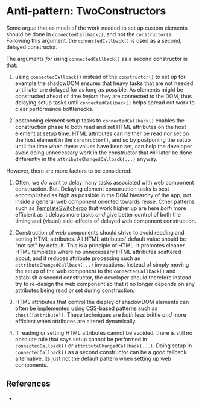 # Anti-pattern: TwoConstructors

Some argue that as much of the work needed to set up custom elements should be done in 
`connectedCallback()`, and not the `constructor()`. Following this argument, 
the `connectedCallback()` is used as a second, delayed constructor.

The arguments *for* using `connectedCallback()` as a second constructor is that:

1. using `connectedCallback()` instead of the `constructor()` to set up for example the shadowDOM 
   ensures that heavy tasks that are not needed until later are delayed for as long as possible.
   As elements might be constructed ahead of time *before* they are connected to the DOM, thus
   delaying setup tasks until `connectedCallback()` helps spread out work to clear performance 
   bottlenecks.

2. postponing element setup tasks to `connectedCallback()` enables the construction phase to 
   both read and set HTML attributes on the host element at setup time. HTML attributes can
   neither be read nor set on the host element in the `constructor()`, and so by postponing the
   setup until the time when these values have been set, can help the developer avoid doing unnecessary
   work in the constructor that will later be done differently in the `attributeChangedCallback(...)`
   anyway.

However, there are more factors to be considered:

1. Often, we *do* want to delay many tasks associated with web component construction.
   But. Delaying element construction tasks is best accomplished as high as possible in the DOM 
   hierarchy of the app, not inside a general web component oriented towards reuse. Other patterns 
   such as [TemplateSwitcheroo](6_Pattern_TemplateSwitcheroo.md) that work higher up are here *both* 
   more efficient as it delays more tasks *and* give better control of both the timing and (visual) 
   side-effects of delayed web component construction.
   
2. Construction of web components should strive to avoid reading and setting HTML attributes.
   All HTML attributes' default value should be "not set" by default. This is a principle of HTML:
   it promotes cleaner HTML templates where no unnecessary HTML attributes scattered about; and it 
   reduces attribute processing such as `attributeChangedCallback(...)` invocations. 
   Instead of simply moving the setup of the web component to the `connectedCallback()` and establish a 
   second constructor, the developer should therefore instead try to re-design the web component so 
   that it no longer depends on any attributes being read or set during construction.
   
3. HTML attributes that control the display of shadowDOM elements can often be implemented using 
   CSS-based patterns such as `:host([attribute])`. These techniques are *both* less brittle *and* 
   more efficient when attributes are altered dynamically.

4. If reading or setting HTML attributes cannot be avoided, there is still no absolute rule that 
   says setup cannot be performed in `connectedCallback()` or `attributeChangedCallback(...)`.
   Doing setup in `connectedCallback()` as a second constructor can be a good fallback alternative,
   its just not the default pattern when setting up web components.

## References

 * 
